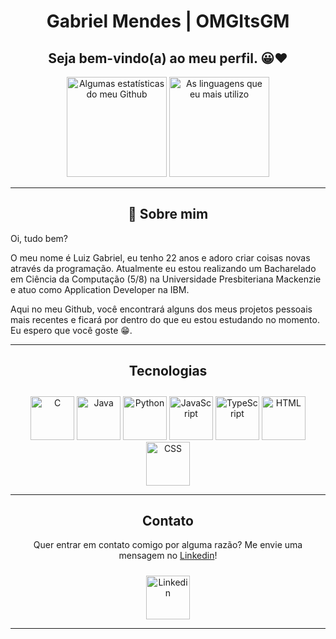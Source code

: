 <h1 align="center">Gabriel Mendes | OMGItsGM</h1>
<h2 align="center">Seja bem-vindo(a) ao meu perfil. 😀❤️</h2>

<div align="center">
  <!-- Github Stats -->
  <picture>
  <source 
    srcset="https://github-readme-stats.vercel.app/api?username=omgitsgm&show_icons=true&theme=dracula"
    media="(prefers-color-scheme: dark)"
  />
  <source
    srcset="https://github-readme-stats.vercel.app/api?username=omgitsgm&show_icons=true"
    media="(prefers-color-scheme: light), (prefers-color-scheme: no-preference)"
  />
  <img src="https://github-readme-stats.vercel.app/api?username=omgitsgm&show_icons=true" height="160px" title="Algumas estatísticas do meu Github"/>
  </picture>

  <!-- Most used Languages -->
  <picture>
    <source
      srcset="https://github-readme-stats.vercel.app/api/top-langs/?username=omgitsgm&theme=dracula&show_icons=true&layout=compact&langs_count=6"
      media="(prefers-color-scheme: dark)"
    />
    <source
      srcset="https://github-readme-stats.vercel.app/api/top-langs/?username=omgitsgm&theme=default&show_icons=true&layout=compact&langs_count=6"
      media="(prefers-color-scheme: light), (prefers-color-scheme: no-preference)"
    />
    <img src="https://github-readme-stats.vercel.app/api/top-langs/?username=omgitsgm&show_icons=true&layout=compact&langs_count=6" height="160px" title="As linguagens que eu mais utilizo"/>
  </picture>
</div>

<hr>
  
<h2 align="center">💬 Sobre mim</h2>
<p>Oi, tudo bem?</p> 
<p>O meu nome é Luiz Gabriel, eu tenho 22 anos e adoro criar coisas novas através da programação. Atualmente eu estou realizando um Bacharelado em Ciência da Computação (5/8) na Universidade Presbiteriana Mackenzie e atuo como Application Developer na IBM.</p>
<p>Aqui no meu Github, você encontrará alguns dos meus projetos pessoais mais recentes e ficará por dentro do que eu estou estudando no momento. Eu espero que você goste 😁.</p>

<hr>

<h2 align="Center">Tecnologias</h2>
<!-- <h3 align="center">Linguagens</h3> -->
<div align="center" style="padding-top:10px">
  <img src="https://cdn-icons-png.flaticon.com/512/3665/3665923.png" height="70px" title="C">
  <!-- <img src="https://cdn-icons-png.flaticon.com/512/6132/6132222.png" height="70px" title="C++"> -->
  <img src="https://cdn-icons-png.flaticon.com/512/5968/5968282.png" height="70px" title="Java">
  <img src="https://cdn-icons-png.flaticon.com/512/3098/3098090.png" height="70px" title="Python">
  <img src="https://cdn-icons-png.flaticon.com/512/5968/5968292.png" height="70px" title="JavaScript">
  <img src="https://cdn-icons-png.flaticon.com/512/5968/5968381.png" height="70px" title="TypeScript">
  <img src="https://cdn-icons-png.flaticon.com/512/1051/1051277.png" height="70px" title="HTML">
  <img src="https://cdn-icons-png.flaticon.com/512/732/732190.png" height="70px" title="CSS">
</div>

<hr>

<div align="center">
  <h2>Contato</h2>
  <p>Quer entrar em contato comigo por alguma razão? Me envie uma mensagem no <a href="https://www.linkedin.com/in/luiz-gabriel-profirio-mendes-ab9583194">Linkedin</a>!
  <div style="padding-top:10px">
    <a href="https://www.linkedin.com/in/luiz-gabriel-profirio-mendes-ab9583194/"><img src="https://cdn-icons-png.flaticon.com/512/3536/3536505.png" height="70px" title="Linkedin"></a>
  </div>
</div>
<hr>
